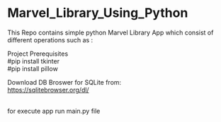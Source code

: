 # Marvel_Library_Using_Python
This Repo contains simple python Marvel Library App which consist of different operations such as :

Project Prerequisites <br />
#pip install tkinter <br />
#pip install pillow <br/>

Download DB Broswer for SQLite from:<br />
https://sqlitebrowser.org/dl/


<br />
for execute app run main.py file
